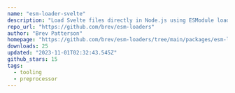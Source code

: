 ```yaml
---
name: "esm-loader-svelte"
description: "Load Svelte files directly in Node.js using ESModule loader."
repo_url: "https://github.com/brev/esm-loaders"
author: "Brev Patterson"
homepage: "https://github.com/brev/esm-loaders/tree/main/packages/esm-loader-svelte#readme"
downloads: 25
updated: "2023-11-01T02:32:43.545Z"
github_stars: 15
tags: 
  - tooling
  - preprocessor
---
```

